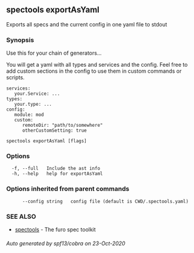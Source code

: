 ## spectools exportAsYaml

Exports all specs and the current config in one yaml file to stdout

### Synopsis

Use this for your chain of generators...
	
You will get a yaml with all types and services and the config.
Feel free to add custom sections in the config to use them in custom commands or scripts.

    services:
       your.Service: ...
    types:
       your.type: ...
    config:
       module: mod
       custom:
          remoteDir: "path/to/somewhere"
          otherCustomSetting: true
    



```
spectools exportAsYaml [flags]
```

### Options

```
  -f, --full   Include the ast info
  -h, --help   help for exportAsYaml
```

### Options inherited from parent commands

```
      --config string   config file (default is CWD/.spectools.yaml)
```

### SEE ALSO

* [spectools](spectools.md)	 - The furo spec toolkit

###### Auto generated by spf13/cobra on 23-Oct-2020
